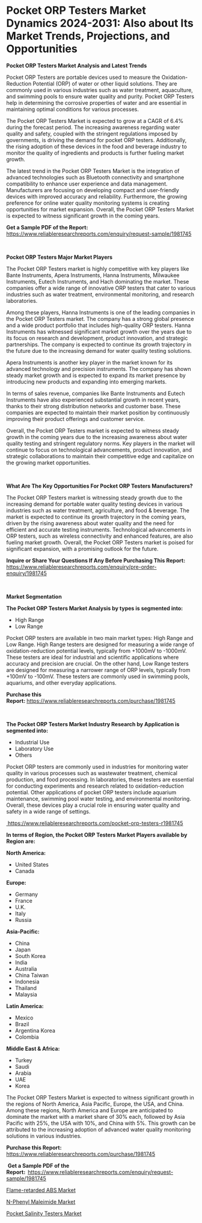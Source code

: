 <p><h1>Pocket ORP Testers Market Dynamics 2024-2031: Also about Its Market Trends, Projections, and Opportunities</h1></p><p><strong>Pocket ORP Testers Market Analysis and Latest Trends</strong></p>
<p><p>Pocket ORP Testers are portable devices used to measure the Oxidation-Reduction Potential (ORP) of water or other liquid solutions. They are commonly used in various industries such as water treatment, aquaculture, and swimming pools to ensure water quality and purity. Pocket ORP Testers help in determining the corrosive properties of water and are essential in maintaining optimal conditions for various processes.</p><p>The Pocket ORP Testers Market is expected to grow at a CAGR of 6.4% during the forecast period. The increasing awareness regarding water quality and safety, coupled with the stringent regulations imposed by governments, is driving the demand for pocket ORP testers. Additionally, the rising adoption of these devices in the food and beverage industry to monitor the quality of ingredients and products is further fueling market growth.</p><p>The latest trend in the Pocket ORP Testers Market is the integration of advanced technologies such as Bluetooth connectivity and smartphone compatibility to enhance user experience and data management. Manufacturers are focusing on developing compact and user-friendly devices with improved accuracy and reliability. Furthermore, the growing preference for online water quality monitoring systems is creating opportunities for market expansion. Overall, the Pocket ORP Testers Market is expected to witness significant growth in the coming years.</p></p>
<p><strong>Get a Sample PDF of the Report:&nbsp;</strong> <a href="https://www.reliableresearchreports.com/enquiry/request-sample/1981745">https://www.reliableresearchreports.com/enquiry/request-sample/1981745</a></p>
<p>&nbsp;</p>
<p><strong>Pocket ORP Testers Major Market Players</strong></p>
<p><p>The Pocket ORP Testers market is highly competitive with key players like Bante Instruments, Apera Instruments, Hanna Instruments, Milwaukee Instruments, Eutech Instruments, and Hach dominating the market. These companies offer a wide range of innovative ORP testers that cater to various industries such as water treatment, environmental monitoring, and research laboratories.</p><p>Among these players, Hanna Instruments is one of the leading companies in the Pocket ORP Testers market. The company has a strong global presence and a wide product portfolio that includes high-quality ORP testers. Hanna Instruments has witnessed significant market growth over the years due to its focus on research and development, product innovation, and strategic partnerships. The company is expected to continue its growth trajectory in the future due to the increasing demand for water quality testing solutions.</p><p>Apera Instruments is another key player in the market known for its advanced technology and precision instruments. The company has shown steady market growth and is expected to expand its market presence by introducing new products and expanding into emerging markets.</p><p>In terms of sales revenue, companies like Bante Instruments and Eutech Instruments have also experienced substantial growth in recent years, thanks to their strong distribution networks and customer base. These companies are expected to maintain their market position by continuously improving their product offerings and customer service.</p><p>Overall, the Pocket ORP Testers market is expected to witness steady growth in the coming years due to the increasing awareness about water quality testing and stringent regulatory norms. Key players in the market will continue to focus on technological advancements, product innovation, and strategic collaborations to maintain their competitive edge and capitalize on the growing market opportunities.</p></p>
<p>&nbsp;</p>
<p><strong>What Are The Key Opportunities For Pocket ORP Testers Manufacturers?</strong></p>
<p><p>The Pocket ORP Testers market is witnessing steady growth due to the increasing demand for portable water quality testing devices in various industries such as water treatment, agriculture, and food & beverage. The market is expected to continue its growth trajectory in the coming years, driven by the rising awareness about water quality and the need for efficient and accurate testing instruments. Technological advancements in ORP testers, such as wireless connectivity and enhanced features, are also fueling market growth. Overall, the Pocket ORP Testers market is poised for significant expansion, with a promising outlook for the future.</p></p>
<p><strong>Inquire or Share Your Questions If Any Before Purchasing This Report:</strong> <a href="https://www.reliableresearchreports.com/enquiry/pre-order-enquiry/1981745">https://www.reliableresearchreports.com/enquiry/pre-order-enquiry/1981745</a></p>
<p>&nbsp;</p>
<p><strong>Market Segmentation</strong></p>
<p><strong>The Pocket ORP Testers Market Analysis by types is segmented into:</strong></p>
<p><ul><li>High Range</li><li>Low Range</li></ul></p>
<p><p>Pocket ORP testers are available in two main market types: High Range and Low Range. High Range testers are designed for measuring a wide range of oxidation-reduction potential levels, typically from +1000mV to -1000mV. These testers are ideal for industrial and scientific applications where accuracy and precision are crucial. On the other hand, Low Range testers are designed for measuring a narrower range of ORP levels, typically from +100mV to -100mV. These testers are commonly used in swimming pools, aquariums, and other everyday applications.</p></p>
<p><strong>Purchase this Report:&nbsp;</strong><a href="https://www.reliableresearchreports.com/purchase/1981745">https://www.reliableresearchreports.com/purchase/1981745</a></p>
<p>&nbsp;</p>
<p><strong>The Pocket ORP Testers Market Industry Research by Application is segmented into:</strong></p>
<p><ul><li>Industrial Use</li><li>Laboratory Use</li><li>Others</li></ul></p>
<p><p>Pocket ORP testers are commonly used in industries for monitoring water quality in various processes such as wastewater treatment, chemical production, and food processing. In laboratories, these testers are essential for conducting experiments and research related to oxidation-reduction potential. Other applications of pocket ORP testers include aquarium maintenance, swimming pool water testing, and environmental monitoring. Overall, these devices play a crucial role in ensuring water quality and safety in a wide range of settings.</p></p>
<p><a href="https://www.reliableresearchreports.com/pocket-orp-testers-r1981745">&nbsp;https://www.reliableresearchreports.com/pocket-orp-testers-r1981745</a></p>
<p><strong>In terms of Region, the Pocket ORP Testers Market Players available by Region are:</strong></p>
<p>
    <p> <strong> North America: </strong>
        <ul>
            <li>United States</li>
            <li>Canada</li>
        </ul>
        </p> 
    <p> <strong> Europe: </strong>
        <ul>
            <li>Germany</li>
            <li>France</li>
            <li>U.K.</li>
            <li>Italy</li>
            <li>Russia</li>
        </ul>
        </p> 
    <p> <strong> Asia-Pacific: </strong>
        <ul>
            <li>China</li>
            <li>Japan</li>
            <li>South Korea</li>
            <li>India</li>
            <li>Australia</li>
            <li>China Taiwan</li>
            <li>Indonesia</li>
            <li>Thailand</li>
            <li>Malaysia</li>
        </ul>
        </p> 
    <p> <strong> Latin America: </strong>
        <ul>
            <li>Mexico</li>
            <li>Brazil</li>
            <li>Argentina Korea</li>
            <li>Colombia</li>
        </ul>
        </p> 
    <p> <strong> Middle East & Africa: </strong>
        <ul>
            <li>Turkey</li>
            <li>Saudi</li>
            <li>Arabia</li>
            <li>UAE</li>
            <li>Korea</li>
        </ul>
    </p>
    </p>
<p><p>The Pocket ORP Testers Market is expected to witness significant growth in the regions of North America, Asia Pacific, Europe, the USA, and China. Among these regions, North America and Europe are anticipated to dominate the market with a market share of 30% each, followed by Asia Pacific with 25%, the USA with 10%, and China with 5%. This growth can be attributed to the increasing adoption of advanced water quality monitoring solutions in various industries.</p></p>
<p><strong>Purchase this Report: </strong><a href="https://www.reliableresearchreports.com/purchase/1981745">https://www.reliableresearchreports.com/purchase/1981745</a></p>
<p>&nbsp;<strong>Get a Sample PDF of the Report:&nbsp;&nbsp;</strong><a href="https://www.reliableresearchreports.com/enquiry/request-sample/1981745">https://www.reliableresearchreports.com/enquiry/request-sample/1981745</a></p>
<p><strong></strong></p>
<p><p><a href="https://issuu.com/reportprime-2/docs/flame-retarded-abs-market-size-2030.pptx">Flame-retarded ABS Market</a></p><p><a href="https://sudsy-motorcycle-bbc.notion.site/N-Phenyl-Maleimide-Market-Comprehensive-Assessment-by-Type-Application-and-Geography-4244f512def14ef8aa8b686f06bd010a">N-Phenyl Maleimide Market</a></p><p><a href="https://github.com/RoccoManning/Market-Research-Report-List-4/blob/main/pocket-salinity-testers-market.md">Pocket Salinity Testers Market</a></p></p>